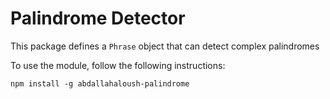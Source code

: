 # Palindrome Detector

This package defines a `Phrase` object that can detect complex palindromes

To use the module, follow the following instructions:

```shell
npm install -g abdallahaloush-palindrome
```
